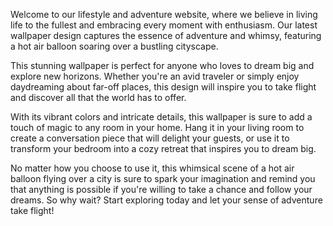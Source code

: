 <!--
Write me content for website with wallpaper "A whimsical scene of a hot air balloon flying over a city for a lifestyle or adventure website"
-->

<!--font:Poppins.-->

Welcome to our lifestyle and adventure website, where we believe in living life to the fullest and embracing every moment with enthusiasm. Our latest wallpaper design captures the essence of adventure and whimsy, featuring a hot air balloon soaring over a bustling cityscape.

This stunning wallpaper is perfect for anyone who loves to dream big and explore new horizons. Whether you're an avid traveler or simply enjoy daydreaming about far-off places, this design will inspire you to take flight and discover all that the world has to offer.

With its vibrant colors and intricate details, this wallpaper is sure to add a touch of magic to any room in your home. Hang it in your living room to create a conversation piece that will delight your guests, or use it to transform your bedroom into a cozy retreat that inspires you to dream big.

No matter how you choose to use it, this whimsical scene of a hot air balloon flying over a city is sure to spark your imagination and remind you that anything is possible if you're willing to take a chance and follow your dreams. So why wait? Start exploring today and let your sense of adventure take flight!
